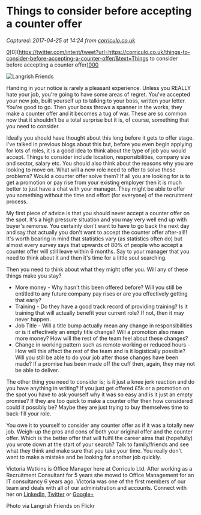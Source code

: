 # Things to consider before accepting a counter offer

_Captured: 2017-04-25 at 14:24 from [corriculo.co.uk](https://corriculo.co.uk/things-to-consider-before-accepting-a-counter-offer/?ref=quuu&utm_content=buffer16017&utm_medium=social&utm_source=twitter.com&utm_campaign=buffer)_

[0](https://www.facebook.com/sharer/sharer.php?u=https://corriculo.co.uk/things-to-consider-before-accepting-a-counter-offer/)[0](https://twitter.com/intent/tweet?url=https://corriculo.co.uk/things-to-consider-before-accepting-a-counter-offer/&text=Things to consider before accepting a counter offer)[0](https://plus.google.com/share?url=https://corriculo.co.uk/things-to-consider-before-accepting-a-counter-offer/)[0]()[0](https://pinterest.com/pin/create/button/?url=https://corriculo.co.uk/things-to-consider-before-accepting-a-counter-offer/&media=)

![Langrish Friends](https://corriculo.co.uk/wp-content/uploads/2015/08/Langrish-Friends-300x192.jpg)

Handing in your notice is rarely a pleasant experience. Unless you REALLY hate your job, you're going to have some areas of regret. You've accepted your new job, built yourself up to talking to your boss, written your letter. You're good to go. Then your boss throws a spanner in the works; they make a counter offer and it becomes a tug of war. These are so common now that it shouldn't be a total surprise but it is, of course, something that you need to consider.

Ideally you should have thought about this long before it gets to offer stage. I've talked in previous blogs about this but, before you even begin applying for lots of roles, it is a good idea to think about the type of job you would accept. Things to consider include location, responsibilities, company size and sector, salary etc. You should also think about the reasons why you are looking to move on. What will a new role need to offer to solve these problems? Would a counter offer solve them? If all you are looking for is to get a promotion or pay rise from your existing employer then it is much better to just have a chat with your manager. They might be able to offer you something without the time and effort (for everyone) of the recruitment process.

My first piece of advice is that you should never accept a counter offer on the spot. It's a high pressure situation and you may very well end up with buyer's remorse. You certainly don't want to have to go back the next day and say that actually you don't want to accept the counter offer after-all!! It's worth bearing in mind that statistics vary (as statistics often do) but almost every survey says that upwards of 80% of people who accept a counter offer will still leave within 6 months. Say to your manager that you need to think about it and then it's time for a little soul searching.

Then you need to think about what they might offer you. Will any of these things make you stay?

  * More money - Why hasn't this been offered before? Will you still be entitled to any future company pay rises or are you effectively getting that early?
  * Training - Do they have a good track record of providing training? Is it training that will actually benefit your current role? If not, then it may never happen.
  * Job Title - Will a title bump actually mean any change in responsibilities or is it effectively an empty title change? Will a promotion also mean more money? How will the rest of the team feel about these changes?
  * Change in working pattern such as remote working or reduced hours - How will this affect the rest of the team and is it logistically possible? Will you still be able to do your job after those changes have been made? If a promise has been made off the cuff then, again, they may not be able to deliver.

The other thing you need to consider is; is it just a knee jerk reaction and do you have anything in writing? If you just get offered £5k or a promotion on the spot you have to ask yourself why it was so easy and is it just an empty promise? If they are too quick to make a counter offer then how considered could it possibly be? Maybe they are just trying to buy themselves time to back-fill your role.

You owe it to yourself to consider any counter offer as if it was a totally new job. Weigh-up the pros and cons of both your original offer and the counter offer. Which is the better offer that will fulfil the career aims that (hopefully) you wrote down at the start of your search? Talk to family/friends and see what they think and make sure that you take your time. You really don't want to make a mistake and be looking for another job quickly.

Victoria Watkins is Office Manager here at Corriculo Ltd. After working as a Recruitment Consultant for 5 years she moved to Office Management for an IT consultancy 6 years ago. Victoria was one of the first members of our team and deals with all of our administration and accounts. Connect with her on [LinkedIn](http://uk.linkedin.com/in/victoriawatkinscorriculo/), [Twitter](https://twitter.com/aylbiscuit) or [Google+](https://plus.google.com/+VickyWatkinsAylesbury/posts)

Photo via Langrish Friends on Flickr
